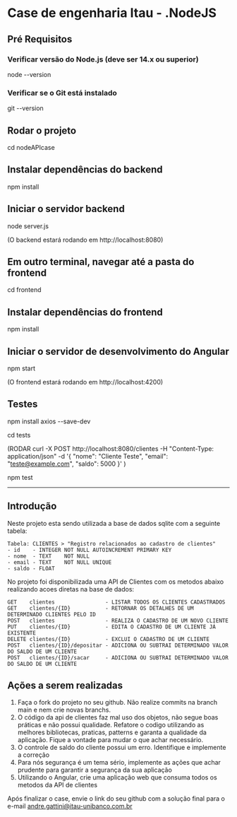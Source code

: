 # Case de engenharia Itau - .NodeJS

## Pré Requisitos 
### Verificar versão do Node.js (deve ser 14.x ou superior)
node --version

### Verificar se o Git está instalado
git --version

## Rodar o projeto

cd nodeAPIcase

## Instalar dependências do backend
npm install

## Iniciar o servidor backend
node server.js

(O backend estará rodando em http://localhost:8080)


## Em outro terminal, navegar até a pasta do frontend
cd frontend

## Instalar dependências do frontend
npm install

## Iniciar o servidor de desenvolvimento do Angular
npm start

(O frontend estará rodando em http://localhost:4200)

## Testes

npm install axios --save-dev

cd tests

(RODAR
curl -X POST http://localhost:8080/clientes -H "Content-Type: application/json" -d '{
  "nome": "Cliente Teste",
  "email": "teste@example.com",
  "saldo": 5000
}'
)

npm test



-------------------------------------------------------------------

## Introdução
Neste projeto esta sendo utilizada a base de dados sqlite com a seguinte tabela:

    Tabela: CLIENTES > "Registro relacionados ao cadastro de clientes"
	- id    - INTEGER NOT NULL AUTOINCREMENT PRIMARY KEY
	- nome  - TEXT    NOT NULL
	- email - TEXT    NOT NULL UNIQUE
	- saldo - FLOAT

No projeto foi disponibilizada uma API de Clientes com os metodos abaixo realizando acoes diretas na base de dados:

	GET    clientes                - LISTAR TODOS OS CLIENTES CADASTRADOS
	GET    clientes/{ID}           - RETORNAR OS DETALHES DE UM DETERMINADO CLIENTES PELO ID
	POST   clientes                - REALIZA O CADASTRO DE UM NOVO CLIENTE
	PUT    clientes/{ID}           - EDITA O CADASTRO DE UM CLIENTE JÁ EXISTENTE
	DELETE clientes/{ID}           - EXCLUI O CADASTRO DE UM CLIENTE
	POST   clientes/{ID}/depositar - ADICIONA OU SUBTRAI DETERMINADO VALOR DO SALDO DE UM CLIENTE
    POST   clientes/{ID}/sacar     - ADICIONA OU SUBTRAI DETERMINADO VALOR DO SALDO DE UM CLIENTE

## Ações a serem realizadas
1. Faça o fork do projeto no seu github. Não realize commits na branch main e nem crie novas branchs.
2. O código da api de clientes faz mal uso dos objetos, não segue boas práticas e não possui qualidade. Refatore o codigo utilizando as melhores bibliotecas, praticas, patterns e garanta a qualidade da aplicação. Fique a vontade para mudar o que achar necessário.
3. O controle de saldo do cliente possui um erro. Identifique e implemente a correção
4. Para nós segurança é um tema sério, implemente as ações que achar prudente para garantir a segurança da sua aplicação
5. Utilizando o Angular, crie uma aplicação web  que consuma todos os metodos da API de clientes

Após finalizar o case, envie o link do seu github com a solução final para o e-mail andre.gattini@itau-unibanco.com.br
